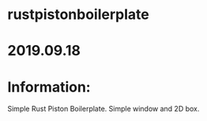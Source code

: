 # rustpistonboilerplate

# 2019.09.18

# Information:
 Simple Rust Piston Boilerplate. Simple window and 2D box.
